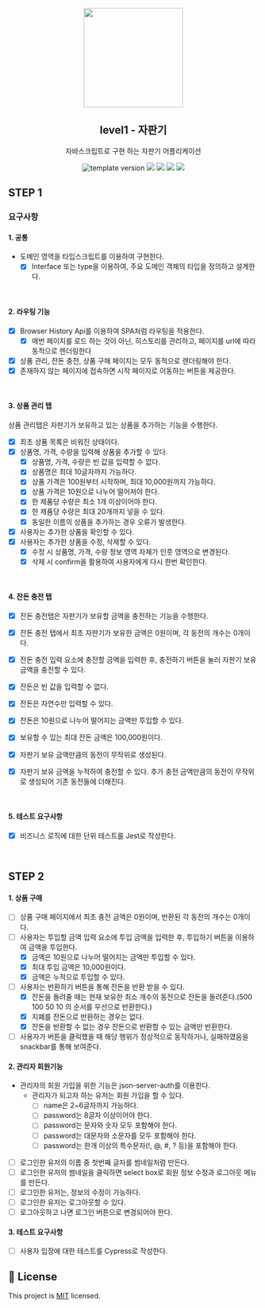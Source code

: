 <p align="middle" >
  <img width="200px;" src="./images/popcorn.png"/>
</p>
<h2 align="middle">level1 - 자판기</h2>
<p align="middle">자바스크립트로 구현 하는 자판기 어플리케이션</p>
<p align="middle">
  <img src="https://img.shields.io/badge/version-1.0.0-blue?style=flat-square" alt="template version"/>
  <img src="https://img.shields.io/badge/language-html-red.svg?style=flat-square"/>
  <img src="https://img.shields.io/badge/language-css-blue.svg?style=flat-square"/>
  <img src="https://img.shields.io/badge/language-js-yellow.svg?style=flat-square"/>
  <img src="https://img.shields.io/badge/license-MIT-brightgreen.svg?style=flat-square"/>
</p>

## STEP 1

### 요구사항

#### 1. 공통

- 도메인 영역을 타입스크립트를 이용하여 구현한다.
  - [x] Interface 또는 type을 이용하여, 주요 도메인 객체의 타입을 정의하고 설계한다.

<br>

#### 2. 라우팅 기능

- [x] Browser History Api를 이용하여 SPA처럼 라우팅을 적용한다.
  - [x] 매번 페이지를 로드 하는 것이 아닌, 히스토리를 관리하고, 페이지를 url에 따라 동적으로 렌더링한다
- [x] 상품 관리, 잔돈 충전, 상품 구매 페이지는 모두 동적으로 렌더링해야 한다.
- [x] 존재하지 않는 페이지에 접속하면 시작 페이지로 이동하는 버튼을 제공한다.

<br>

#### 3. 상품 관리 탭

상품 관리탭은 자판기가 보유하고 있는 상품을 추가하는 기능을 수행한다.

- [x] 최초 상품 목록은 비워진 상태이다.
- [x] 상품명, 가격, 수량을 입력해 상품을 추가할 수 있다.
  - [x] 상품명, 가격, 수량은 빈 값을 입력할 수 없다.
  - [x] 상품명은 최대 10글자까지 가능하다.
  - [x] 상품 가격은 100원부터 시작하며, 최대 10,000원까지 가능하다.
  - [x] 상품 가격은 10원으로 나누어 떨어져야 한다.
  - [x] 한 제품당 수량은 최소 1개 이상이어야 한다.
  - [x] 한 제품당 수량은 최대 20개까지 넣을 수 있다.
  - [x] 동일한 이름의 상품을 추가하는 경우 오류가 발생한다.
- [x] 사용자는 추가한 상품을 확인할 수 있다.
- [x] 사용자는 추가한 상품을 수정, 삭제할 수 있다.
  - [x] 수정 시 상품명, 가격, 수량 정보 영역 자체가 인풋 영역으로 변경된다.
  - [x] 삭제 시 confirm을 활용하여 사용자에게 다시 한번 확인한다.

<br>

#### 4. 잔돈 충전 탭

- [x] 잔돈 충전탭은 자판기가 보유할 금액을 충전하는 기능을 수행한다.

- [x] 잔돈 충전 탭에서 최초 자판기가 보유한 금액은 0원이며, 각 동전의 개수는 0개이다.
- [x] 잔돈 충전 입력 요소에 충전할 금액을 입력한 후, 충전하기 버튼을 눌러 자판기 보유 금액을 충전할 수 있다.
- [x] 잔돈은 빈 값을 입력할 수 없다.
- [x] 잔돈은 자연수만 입력할 수 있다.
- [x] 잔돈은 10원으로 나누어 떨어지는 금액만 투입할 수 있다.
- [x] 보유할 수 있는 최대 잔돈 금액은 100,000원이다.
- [x] 자판기 보유 금액만큼의 동전이 무작위로 생성된다.
- [x] 자판기 보유 금액을 누적하여 충전할 수 있다. 추가 충전 금액만큼의 동전이 무작위로 생성되어 기존 동전들에 더해진다.

<br>

#### 5. 테스트 요구사항

- [x] 비즈니스 로직에 대한 단위 테스트를 Jest로 작성한다.

<br>

## STEP 2

#### 1. 상품 구매

- [ ] 상품 구매 페이지에서 최초 충전 금액은 0원이며, 반환된 각 동전의 개수는 0개이다.
- [ ] 사용자는 투입할 금액 입력 요소에 투입 금액을 입력한 후, 투입하기 버튼을 이용하여 금액을 투입한다.
  - [x] 금액은 10원으로 나누어 떨어지는 금액만 투입할 수 있다.
  - [x] 최대 투입 금액은 10,000원이다.
  - [x] 금액은 누적으로 투입할 수 있다.
- [ ] 사용자는 반환하기 버튼을 통해 잔돈을 반환 받을 수 있다.
  - [x] 잔돈을 돌려줄 때는 현재 보유한 최소 개수의 동전으로 잔돈을 돌려준다.(500 100 50 10 의 순서를 우선으로 반환한다.)
  - [x] 지폐를 잔돈으로 반환하는 경우는 없다.
  - [x] 잔돈을 반환할 수 없는 경우 잔돈으로 반환할 수 있는 금액만 반환한다.
- [ ] 사용자가 버튼을 클릭했을 때 해당 행위가 정상적으로 동작하거나, 실패하였음을 snackbar를 통해 보여준다.

#### 2. 관리자 회원기능

- 관리자의 회원 가입을 위한 기능은 json-server-auth를 이용한다.
  - 관리자가 되고자 하는 유저는 회원 가입을 할 수 있다.
    - [ ] name은 2~6글자까지 가능하다.
    - [ ] password는 8글자 이상이어야 한다.
    - [ ] password는 문자와 숫자 모두 포함해야 한다.
    - [ ] password는 대문자와 소문자를 모두 포함해야 한다.
    - [ ] password는 한개 이상의 특수문자(!, @, #, ? 등)을 포함해야 한다.
- [ ] 로그인한 유저의 이름 중 첫번째 글자를 썸네일처럼 만든다.
- [ ] 로그인한 유저의 썸네일을 클릭하면 select box로 회원 정보 수정과 로그아웃 메뉴를 만든다.
- [ ] 로그인한 유저는, 정보의 수정이 가능하다.
- [ ] 로그인한 유저는 로그아웃할 수 있다.
- [ ] 로그아웃하고 나면 로그인 버튼으로 변경되어야 한다.

#### 3. 테스트 요구사항

- [ ] 사용자 입장에 대한 테스트를 Cypress로 작성한다.

## 📝 License

This project is [MIT](https://github.com/woowacourse/javascript-vendingmachine/blob/main/LICENSE) licensed.
